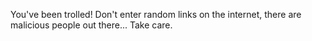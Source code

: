 You've been trolled! 
Don't enter random links on the internet, there are malicious people out there... 
Take care.
